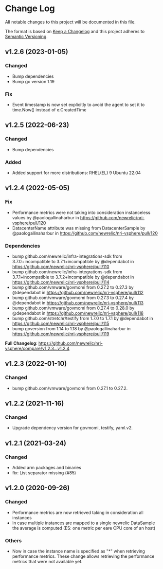 # Change Log
All notable changes to this project will be documented in this file.

The format is based on [Keep a Changelog](http://keepachangelog.com/)
and this project adheres to [Semantic Versioning](http://semver.org/).

## v1.2.6 (2023-01-05)
### Changed
- Bump dependencies
- Bump go version 1.19
### Fix
- Event timestamp is now set explicitly to avoid the agent to set it to time.Now() instead of e.CreatedTime

## v1.2.5 (2022-06-23)

### Changed
 - Bump dependencies
### Added
 - Added support for more distributions:
    RHEL(EL) 9
    Ubuntu 22.04

## v1.2.4 (2022-05-05)

### Fix
* Performance metrics were not taking into consideration instanceless values by @paologallinaharbur in https://github.com/newrelic/nri-vsphere/pull/120
* DatacenterName attribute was missing from DatacenterSample by @paologallinaharbur in https://github.com/newrelic/nri-vsphere/pull/120

### Dependencies
* bump github.com/newrelic/infra-integrations-sdk from 3.7.0+incompatible to 3.7.1+incompatible by @dependabot in https://github.com/newrelic/nri-vsphere/pull/110
* bump github.com/newrelic/infra-integrations-sdk from 3.7.1+incompatible to 3.7.2+incompatible by @dependabot in https://github.com/newrelic/nri-vsphere/pull/114
* bump github.com/vmware/govmomi from 0.27.2 to 0.27.3 by @dependabot in https://github.com/newrelic/nri-vsphere/pull/112
* bump github.com/vmware/govmomi from 0.27.3 to 0.27.4 by @dependabot in https://github.com/newrelic/nri-vsphere/pull/113
* bump github.com/vmware/govmomi from 0.27.4 to 0.28.0 by @dependabot in https://github.com/newrelic/nri-vsphere/pull/118
* bump github.com/stretchr/testify from 1.7.0 to 1.7.1 by @dependabot in https://github.com/newrelic/nri-vsphere/pull/115
* bump goversion from 1.14 to 1.18  by @paologallinaharbur in https://github.com/newrelic/nri-vsphere/pull/119


**Full Changelog**: https://github.com/newrelic/nri-vsphere/compare/v1.2.3...v1.2.4

## v1.2.3 (2022-01-10)

### Changed

- bump github.com/vmware/govmomi from 0.27.1 to 0.27.2.

## v1.2.2 (2021-11-16)

### Changed

- Upgrade dependency version for govmomi, testify, yaml.v2.

## v1.2.1 (2021-03-24)

### Changed

- Added arm packages and binaries
- fix: List separator missing (#85)

## v1.2.0 (2020-09-26)

### Changed

- Performance metrics are now retrieved taking in consideration all instances
- In case multiple instances are mapped to a single newrelic DataSample the average is computed (ES: one metric per eare CPU core of an host)

### Others

- Now in case the instance name is specified as "*" when retrieving performance metrics.
These change allows retrieving the performance metrics that were not available yet.

